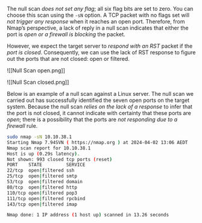 
The null scan *does not set any flag*; all six flag bits are set to zero. You can choose this scan using the `-sN` option. A TCP packet with no flags set will *not trigger any response* when it reaches an open port. Therefore, from Nmap’s perspective, a lack of reply in a null scan indicates that either the port is *open or a firewall is blocking* the packet.

However, we expect the target server to *respond with an RST* packet if the *port is closed*. Consequently, we can use the lack of RST response to figure out the ports that are not closed: open or filtered.

![[Null Scan open.png]]

![[Null Scan closed.png]]

Below is an example of a null scan against a Linux server. The null scan we carried out has successfully identified the seven open ports on the target system. Because the null scan *relies on the lack of a response* to infer that the port is not closed, it cannot indicate with certainty that these ports are *open*; there is a possibility that the ports are *not responding due to a firewall* rule.

```bash
sudo nmap -sN 10.10.38.1         
Starting Nmap 7.94SVN ( https://nmap.org ) at 2024-04-02 13:06 AEDT
Nmap scan report for 10.10.38.1
Host is up (0.29s latency).
Not shown: 993 closed tcp ports (reset)
PORT    STATE         SERVICE
22/tcp  open|filtered ssh
25/tcp  open|filtered smtp
53/tcp  open|filtered domain
80/tcp  open|filtered http
110/tcp open|filtered pop3
111/tcp open|filtered rpcbind
143/tcp open|filtered imap

Nmap done: 1 IP address (1 host up) scanned in 13.26 seconds
```

